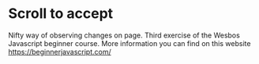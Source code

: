 # Scroll to accept

Nifty way of observing changes on page. Third exercise of the Wesbos Javascript beginner course. More information you can find on this website https://beginnerjavascript.com/
